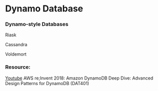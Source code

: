 # Dynamo Database

### Dynamo-style Databases

Riask

Cassandra

Voldemort

### Resource:
[Youtube](https://www.youtube.com/watch?v=HaEPXoXVf2k) AWS re;Invent 2018: Amazon DynamoDB Deep Dive: Advanced Design Patterns for DynamoDB (DAT401)